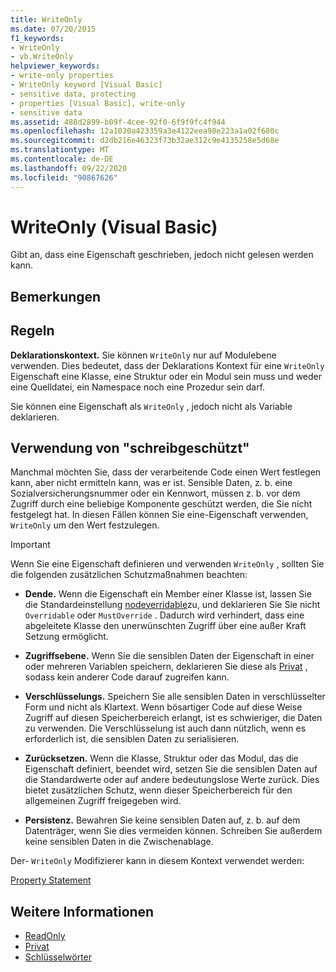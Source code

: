 ```yaml
---
title: WriteOnly
ms.date: 07/20/2015
f1_keywords:
- WriteOnly
- vb.WriteOnly
helpviewer_keywords:
- write-only properties
- WriteOnly keyword [Visual Basic]
- sensitive data, protecting
- properties [Visual Basic], write-only
- sensitive data
ms.assetid: 488d2899-b09f-4cee-92f0-6f9f9fc4f944
ms.openlocfilehash: 12a1030a423359a3e4122eea98e223a1a02f680c
ms.sourcegitcommit: d2db216e46323f73b32ae312c9e4135258e5d68e
ms.translationtype: MT
ms.contentlocale: de-DE
ms.lasthandoff: 09/22/2020
ms.locfileid: "90867626"
---
```

# <a name="writeonly-visual-basic"></a>WriteOnly (Visual Basic)

Gibt an, dass eine Eigenschaft geschrieben, jedoch nicht gelesen werden kann.  
  
## <a name="remarks"></a>Bemerkungen  
  
## <a name="rules"></a>Regeln  

 **Deklarationskontext.** Sie können `WriteOnly` nur auf Modulebene verwenden. Dies bedeutet, dass der Deklarations Kontext für eine `WriteOnly` Eigenschaft eine Klasse, eine Struktur oder ein Modul sein muss und weder eine Quelldatei, ein Namespace noch eine Prozedur sein darf.  
  
 Sie können eine Eigenschaft als `WriteOnly` , jedoch nicht als Variable deklarieren.  
  
## <a name="when-to-use-writeonly"></a>Verwendung von "schreibgeschützt"  

 Manchmal möchten Sie, dass der verarbeitende Code einen Wert festlegen kann, aber nicht ermitteln kann, was er ist. Sensible Daten, z. b. eine Sozialversicherungsnummer oder ein Kennwort, müssen z. b. vor dem Zugriff durch eine beliebige Komponente geschützt werden, die Sie nicht festgelegt hat. In diesen Fällen können Sie eine-Eigenschaft verwenden, `WriteOnly` um den Wert festzulegen.  
  
> [!IMPORTANT]
> Wenn Sie eine Eigenschaft definieren und verwenden `WriteOnly` , sollten Sie die folgenden zusätzlichen Schutzmaßnahmen beachten:  
  
- **Dende.** Wenn die Eigenschaft ein Member einer Klasse ist, lassen Sie die Standardeinstellung [nodeverridable](notoverridable.md)zu, und deklarieren Sie Sie nicht `Overridable` oder `MustOverride` . Dadurch wird verhindert, dass eine abgeleitete Klasse den unerwünschten Zugriff über eine außer Kraft Setzung ermöglicht.  
  
- **Zugriffsebene.** Wenn Sie die sensiblen Daten der Eigenschaft in einer oder mehreren Variablen speichern, deklarieren Sie diese als [Privat](private.md) , sodass kein anderer Code darauf zugreifen kann.  
  
- **Verschlüsselungs.** Speichern Sie alle sensiblen Daten in verschlüsselter Form und nicht als Klartext. Wenn bösartiger Code auf diese Weise Zugriff auf diesen Speicherbereich erlangt, ist es schwieriger, die Daten zu verwenden. Die Verschlüsselung ist auch dann nützlich, wenn es erforderlich ist, die sensiblen Daten zu serialisieren.  
  
- **Zurücksetzen.** Wenn die Klasse, Struktur oder das Modul, das die Eigenschaft definiert, beendet wird, setzen Sie die sensiblen Daten auf die Standardwerte oder auf andere bedeutungslose Werte zurück. Dies bietet zusätzlichen Schutz, wenn dieser Speicherbereich für den allgemeinen Zugriff freigegeben wird.  
  
- **Persistenz.** Bewahren Sie keine sensiblen Daten auf, z. b. auf dem Datenträger, wenn Sie dies vermeiden können. Schreiben Sie außerdem keine sensiblen Daten in die Zwischenablage.  
  
 Der- `WriteOnly` Modifizierer kann in diesem Kontext verwendet werden:  
  
 [Property Statement](../statements/property-statement.md)  
  
## <a name="see-also"></a>Weitere Informationen

- [ReadOnly](readonly.md)
- [Privat](private.md)
- [Schlüsselwörter](../keywords/index.md)
